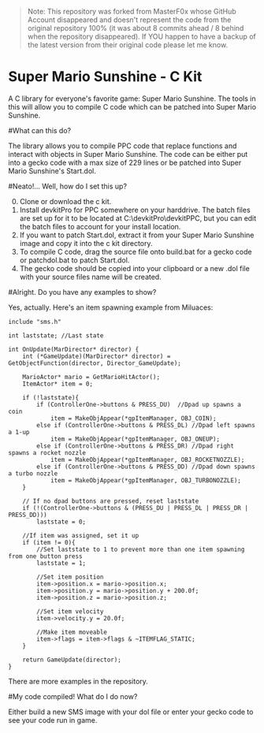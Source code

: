> Note: This repository was forked from MasterF0x whose GitHub Account disappeared and doesn't represent the code from the original repository 100% (it was about 8 commits ahead / 8 behind when the repository disappeared). If YOU happen to have a backup of the latest version from their original code please let me know.

# Super Mario Sunshine - C Kit
A C library for everyone's favorite game: Super Mario Sunshine. The tools in this will allow you to compile C code which can be patched into Super Mario Sunshine.

#What can this do? 

The library allows you to compile PPC code that replace functions and interact with objects in Super Mario Sunshine. The code can be either put into a gecko code with a max size of 229 lines or be patched into Super Mario Sunshine's Start.dol.

#Neato!... Well, how do I set this up? 

0. Clone or download the c kit.
0. Install devkitPro for PPC somewhere on your harddrive. The batch files are set up for it to be located at C:\devkitPro\devkitPPC, but you can edit the batch files to account for your install location.
0. If you want to patch Start.dol, extract it from your Super Mario Sunshine image and copy it into the c kit directory.
0. To compile C code, drag the source file onto build.bat for a gecko code or patchdol.bat to patch Start.dol. 
0. The gecko code should be copied into your clipboard or a new .dol file with your source files name will be created.


#Alright. Do you have any examples to show? 

Yes, actually. Here's an item spawning example from Miluaces: 

```
include "sms.h"

int laststate; //Last state

int OnUpdate(MarDirector* director) {	
	int (*GameUpdate)(MarDirector* director) = GetObjectFunction(director, Director_GameUpdate);
	
	MarioActor* mario = GetMarioHitActor();
	ItemActor* item = 0;
	
	if (!laststate){
		if (ControllerOne->buttons & PRESS_DU)	//Dpad up spawns a coin
			item = MakeObjAppear(*gpItemManager, OBJ_COIN);
		else if (ControllerOne->buttons & PRESS_DL) //Dpad left spawns a 1-up
			item = MakeObjAppear(*gpItemManager, OBJ_ONEUP);
		else if (ControllerOne->buttons & PRESS_DR) //Dpad right spawns a rocket nozzle
			item = MakeObjAppear(*gpItemManager, OBJ_ROCKETNOZZLE);
		else if (ControllerOne->buttons & PRESS_DD) //Dpad down spawns a turbo nozzle
			item = MakeObjAppear(*gpItemManager, OBJ_TURBONOZZLE);
	}
	
	// If no dpad buttons are pressed, reset laststate
	if (!(ControllerOne->buttons & (PRESS_DU | PRESS_DL | PRESS_DR | PRESS_DD)))
		laststate = 0;
	
	//If item was assigned, set it up
	if (item != 0){
		//Set laststate to 1 to prevent more than one item spawning from one button press
		laststate = 1;
		
		//Set item position
		item->position.x = mario->position.x;
		item->position.y = mario->position.y + 200.0f;
		item->position.z = mario->position.z;
		
		//Set item velocity
		item->velocity.y = 20.0f;
		
		//Make item moveable
		item->flags = item->flags & ~ITEMFLAG_STATIC;
	}
	
	return GameUpdate(director);
}
```

There are more examples in the repository.

#My code compiled! What do I do now? 

Either build a new SMS image with your dol file or enter your gecko code to see your code run in game.


